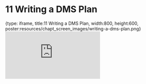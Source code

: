 # 11 Writing a DMS Plan
 
{type: iframe, title:11 Writing a DMS Plan, width:800, height:600, poster:resources/chapt_screen_images/writing-a-dms-plan.png}
![](https://hutchdatascience.org/NIH_Data_Sharing/writing-a-dms-plan.html)
 

 

